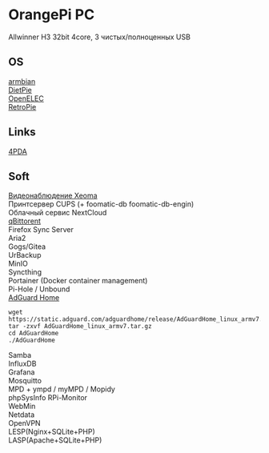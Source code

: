# OrangePi PC
Allwinner H3 32bit 4core, 3 чистых/полноценных USB  

## OS
[armbian](https://www.armbian.com/orange-pi-pc/)  
[DietPie](https://dietpi.com/)  
[OpenELEC](http://openelec.tv)  
[RetroPie](http://www.retrorangepi.org/)  

## Links
[4PDA](https://4pda.to/forum/index.php?showtopic=750921)

## Soft
[Видеонаблюдение Xeoma](https://felenasoft.com/xeoma/ru/download/)  
Принтсервер CUPS (+ foomatic-db foomatic-db-engin)  
Облачный сервис NextCloud  
[qBittorent](/KnowledgeBase/os/linux_debian.html#qbittorrent)  
Firefox Sync Server  
Aria2  
Gogs/Gitea  
UrBackup  
MinIO  
Syncthing  
Portainer (Docker container management)  
Pi-Hole / Unbound  
[AdGuard Home](https://github.com/AdguardTeam/AdguardHome)
```
wget https://static.adguard.com/adguardhome/release/AdGuardHome_linux_armv7.tar.gz
tar -zxvf AdGuardHome_linux_armv7.tar.gz
cd AdGuardHome
./AdGuardHome
```
Samba  
InfluxDB  
Grafana  
Mosquitto  
MPD + ympd / myMPD / Mopidy  
phpSysInfo 
RPi-Monitor  
WebMin  
Netdata  
OpenVPN  
LESP(Nginx+SQLite+PHP)  
LASP(Apache+SQLite+PHP)  
